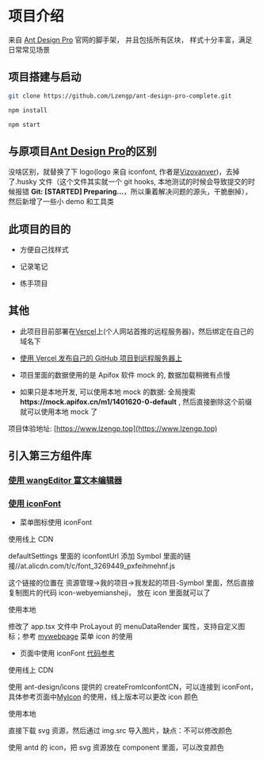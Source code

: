 # 项目介绍

来自 [Ant Design Pro](https://pro.ant.design) 官网的脚手架， 并且包括所有区块， 样式十分丰富，满足日常常见场景

## 项目搭建与启动

```bash
git clone https://github.com/Lzengp/ant-design-pro-complete.git

npm install

npm start
```

## 与原项目[Ant Design Pro](https://github.com/ant-design/ant-design-pro)的区别

没啥区别，就替换了下 logo(logo 来自 iconfont, 作者是[Vizovanver](https://www.iconfont.cn/user/detail?spm=a313x.7781069.0.d214f71f6&uid=969416&nid=7Y5iPgJrZJmk))，去掉了.husky 文件（这个文件其实就一个 git hooks, 本地测试的时候会导致提交的时候报错 **Git: [STARTED] Preparing...**，所以秉着解决问题的源头，干脆删掉），然后新增了一些小 demo 和工具类

## 此项目的目的

- 方便自己找样式

- 记录笔记

- 练手项目

## 其他

- 此项目目前部署在[Vercel](https://vercel.com/)上(个人网站首推的远程服务器)，然后绑定在自己的域名下

- [使用 Vercel 发布自己的 GitHub 项目到远程服务器上](https://zhuanlan.zhihu.com/p/549887095)

- 项目里面的数据使用的是 Apifox 软件 mock 的, 数据加载稍微有点慢

- 如果只是本地开发, 可以使用本地 mock 的数据: 全局搜索 **https://<span></span>mock.apifox.cn/m1/1401620-0-default** , 然后直接删除这个前缀就可以使用本地 mock 了

项目体验地址: [https://www.lzengp.top](https://www.lzengp.top)

## 引入第三方组件库

### [使用 wangEditor 富文本编辑器](https://www.wangeditor.com/v5/for-frame.html#react)

### [使用 iconFont](https://www.iconfont.cn/)

- 菜单图标使用 iconFont

使用线上 CDN

defaultSettings 里面的 iconfontUrl 添加 Symbol 里面的链接//at.alicdn.com/t/c/font_3269449_pxfeihmehnf.js

这个链接的位置在 资源管理->我的项目->我发起的项目-Symbol 里面，然后直接复制图片的代码 icon-webyemiansheji， 放在 icon 里面就可以了

使用本地

修改了 app.tsx 文件中 ProLayout 的 menuDataRender 属性，支持自定义图标；参考 [mywebpage](./src/components/MenuIcon/index.tsx) 菜单 icon 的使用

- 页面中使用 iconFont [代码参考](./src/pages/mypages/myModularization/index.tsx)

使用线上 CDN

使用 ant-design/icons 提供的 createFromIconfontCN，可以连接到 iconFont，具体参考页面中[MyIcon](./src/components/MyIcon/index.tsx) 的使用，线上版本可以更改 icon 颜色

使用本地

直接下载 svg 资源，然后通过 img.src 导入图片，缺点：不可以修改颜色

使用 antd 的 icon，把 svg 资源放在 component 里面，可以改变颜色
